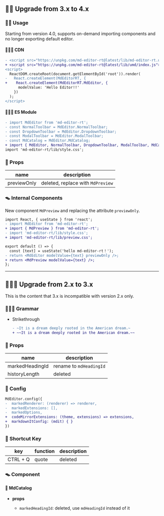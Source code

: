 ## 🧙🏼 Upgrade from 3.x to 4.x

### 🏄🏼 Usage

Starting from version 4.0, supports on-demand importing components and no longer exporting default editor.

#### 🏄🏼‍♂️ CDN

```diff
- <script src="https://unpkg.com/md-editor-rt@latest/lib/md-editor-rt.umd.js"></script>
+ <script src="https://unpkg.com/md-editor-rt@latest/lib/umd/index.js"></script>
<script>
  ReactDOM.createRoot(document.getElementById('root')).render(
-   React.createElement(MdEditorRT, {
+    React.createElement(MdEditorRT.MdEditor, {
      modelValue: 'Hello Editor!!'
    })
  );
</script>
```

#### 🏄🏼‍♀️ ES Module

```diff
- import MdEditor from 'md-editor-rt';
- const NormalToolbar = MdEditor.NormalToolbar;
- const DropdownToolbar = MdEditor.DropdownToolbar;
- const ModalToolbar = MdEditor.ModalToolbar;
- const MdCatalog = MdEditor.MdCatalog;
+ import { MdEditor, NormalToolbar, DropdownToolbar, ModalToolbar, MdCatalog } from 'md-editor-rt';
import 'md-editor-rt/lib/style.css';
```

### 🔖 Props

| name        | description                       |
| ----------- | --------------------------------- |
| previewOnly | deleted, replace with `MdPreview` |

### 🪤 Internal Components

New component `MdPreview` and replacing the attribute `previewOnly`.

```diff
import React, { useState } from 'react';
- import MdEditor from 'md-editor-rt';
+ import { MdPreview } from 'md-editor-rt';
- import 'md-editor-rt/lib/style.css';
+ import 'md-editor-rt/lib/preview.css';

export default () => {
  const [text] = useState('hello md-editor-rt！');
- return <MdEditor modelValue={text} previewOnly />;
+ return <MdPreview modelValue={text} />;
};
```

---

## 🧙🏻‍♂️ Upgrade from 2.x to 3.x

This is the content that 3.x is incompatible with version 2.x only.

### 🤹🏼‍♂️ Grammar

- Strikethrough

  ```diff
  - ~It is a dream deeply rooted in the American dream.~
  + ~~It is a dream deeply rooted in the American dream.~~
  ```

### 🔩 Props

| name            | description             |
| --------------- | ----------------------- |
| markedHeadingId | rename to `mdHeadingId` |
| historyLength   | deleted                 |

### 🤿 Config

```diff
MdEditor.config({
-  markedRenderer: (renderer) => renderer,
-  markedExtensions: [],
-  markedOptions,
+  codeMirrorExtensions: (theme, extensions) => extensions,
+  markdownItConfig: (mdit) { }
})
```

### 🎤 Shortcut Key

| key      | function | description |
| -------- | -------- | ----------- |
| CTRL + Q | quote    | deleted     |

### 🪤 Component

#### 🐻 MdCatalog

- **props**

  - `markedHeadingId`: deleted, use `mdHeadingId` instead of it
